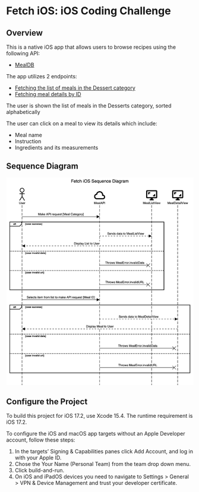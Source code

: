# Fetch iOS: iOS Coding Challenge

## Overview

This is a native iOS app that allows users to browse recipes using the following API:
- [MealDB](https://themealdb.com/api.php)

The app utilizes 2 endpoints:
- [Fetching the list of meals in the Dessert category](https://themealdb.com/api/json/v1/1/filter.php?c=Dessert)
- [Fetching meal details by ID](https://themealdb.com/api/json/v1/1/lookup.php?i=MEAL_ID)

The user is shown the list of meals in the Desserts category, sorted alphabetically

The user can click on a meal to view its details which include:
- Meal name
- Instruction
- Ingredients and its measurements


## Sequence Diagram

![alt text](Fetch_iOS_SD.png)


## Configure the Project

To build this project for iOS 17.2, use Xcode 15.4. The runtime requirement is iOS 17.2.

To configure the iOS and macOS app targets without an Apple Developer account, follow these steps:

1. In the targets’ Signing & Capabilities panes click Add Account, and log in with your Apple ID.
2. Chose the Your Name (Personal Team) from the team drop down menu.
3. Click build-and-run.
4. On iOS and iPadOS devices you need to navigate to Settings > General > VPN & Device Management and trust your developer certificate.
